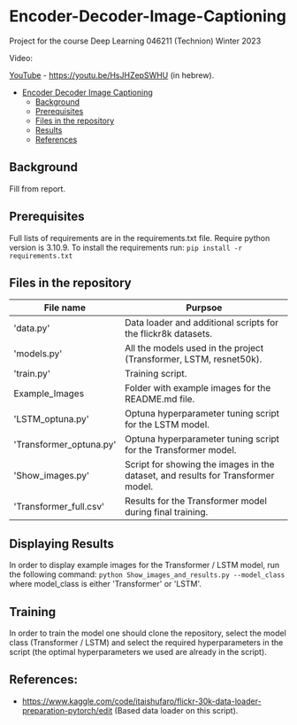 # Encoder-Decoder-Image-Captioning
Project for the course Deep Learning 046211 (Technion)
Winter 2023

Video:

[YouTube](https://youtu.be/i8Cnas7QrMc) - https://youtu.be/HsJHZepSWHU
(in hebrew).


- [Encoder Decoder Image Captioning](#Encoder-Decoder-Image-Captioning)
  * [Background](#Background)
  * [Prerequisites](#prerequisites)
  * [Files in the repository](#files-in-the-repository)
  * [Results](#results)
  * [References](#references)

## Background
Fill from report.


## Prerequisites
Full lists of requirements are in the requirements.txt file.
Require python version is 3.10.9.
To install the requirements run:
```pip install -r requirements.txt```


## Files in the repository

|File name         | Purpsoe |
|----------------------|------|
|'data.py' | Data loader and additional scripts for the flickr8k datasets.|
|'models.py' | All the models used in the project (Transformer, LSTM, resnet50k).|
|'train.py' | Training script.|
|Example_Images | Folder with example images for the README.md file.|
|'LSTM_optuna.py' | Optuna hyperparameter tuning script for the LSTM model.|
|'Transformer_optuna.py' | Optuna hyperparameter tuning script for the Transformer model.|
|'Show_images.py' | Script for showing the images in the dataset, and results for Transformer model.|
|'Transformer_full.csv'| Results for the Transformer model during final training.|

## Displaying Results
In order to display example images for the Transformer / LSTM model, run the following command:
`python Show_images_and_results.py --model_class`
where model_class is either 'Transformer' or 'LSTM'.
## Training
In order to train the model one should clone the repository, select the model class (Transformer / LSTM)
and select the required hyperparameters in the script (the optimal hyperparameters we used are already in the script).

## References:
* https://www.kaggle.com/code/itaishufaro/flickr-30k-data-loader-preparation-pytorch/edit (Based data loader on this script).